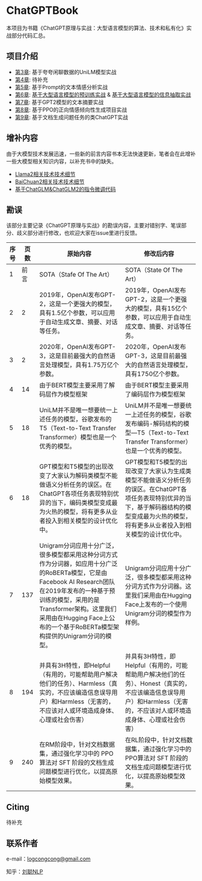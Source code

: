 # ChatGPTBook

本项目为书籍《ChatGPT原理与实战：大型语言模型的算法、技术和私有化》实战部分代码汇总。

## 项目介绍

- [第3章](UniLMProj/README.md): 基于夸夸闲聊数据的UniLM模型实战
- [第4章](): 待补充
- [第5章](PromptProj/README.md): 基于Prompt的文本情感分析实战
- [第6章](): [基于大型语言模型的预训练实战](LLMPreProj/README.md) & [基于大型语言模型的信息抽取实战](LLMFTProj/README.md)
- [第7章](GPT2Proj/README.md): 基于GPT2模型的文本摘要实战
- [第8章](PPOProj/README.md): 基于PPO的正向情感倾向性生成项目实战
- [第9章](RLHFProj/README.md): 基于文档生成问题任务的类ChatGPT实战

## 增补内容

由于大模型技术发展迅速，一些新的前言内容书本无法快速更新，笔者会在此增补一些大模型相关知识内容，以补充书中的缺失。

- [Llama2相关技术技术细节](https://zhuanlan.zhihu.com/p/644671690)
- [BaiChuan2相关技术技术细节](https://zhuanlan.zhihu.com/p/656570703)
- [基于ChatGLM&ChatGLM2的指令微调代码](https://github.com/liucongg/ChatGLM-Finetuning)

## 勘误

该部分主要记录《ChatGPT原理与实战》的勘误内容，主要对错别字、笔误部分、歧义部分进行修改，也欢迎大家在issue里进行反馈。

| 序号  | 页数   |  原始内容 |  修改后内容|
| ------  | ------ | ------  | ------  |
| 1	| 前言|SOTA（Stafe Of The Art） | SOTA（State Of The Art）|
| 2	| 2| 2019年，OpenAI发布GPT-2，这是一个更强大的模型，具有1.5亿个参数，可以应用于自动生成文章、摘要、对话等任务。 | 2019年，OpenAI发布GPT-2，这是一个更强大的模型，具有15亿个参数，可以应用于自动生成文章、摘要、对话等任务。 |
| 3	| 2| 2020年，OpenAI发布GPT-3，这是目前最强大的自然语言处理模型，具有1.75万亿个参数。 | 2020年，OpenAI发布GPT-3，这是目前最强大的自然语言处理模型，具有1750亿个参数。 |
| 4	| 14| 由于BERT模型主要采用了解码层作为模型框架 |  由于BERT模型主要采用了编码层作为模型框架|
| 5	| 18| UniLM并不是唯一想要统一上述任务的模型，谷歌发布的T5（Text-to-Text Transfer Transformer）模型也是一个优秀的模型。| UniLM并不是唯一想要统一上述任务的模型，谷歌发布编码-解码结构的模型—T5（Text-to-Text Transfer Transformer）也是一个优秀的模型。 |
| 6	| 18| GPT模型和T5模型的出现改变了大家认为解码类模型不能做语义分析任务的误区。在ChatGPT各项任务表现特别优异的当下，编码类模型变成最为火热的模型，将有更多从业者投入到相关模型的设计优化中。 |  GPT模型和T5模型的出现改变了大家认为生成类模型不能做语义分析任务的误区。在ChatGPT各项任务表现特别优异的当下，基于解码器结构的模型变成最为火热的模型，将有更多从业者投入到相关模型的设计优化中。|
| 7	| 137| Unigram分词应用十分广泛，很多模型都采用这种分词方式作为分词器，如应用十分广泛的RoBERTa模型，它是由Facebook AI Research团队在2019年发布的一种基于预训练的模型，采用的是Transformer架构。这里我们采用由在Hugging Face上公布的一个基于RoBERTa模型架构提供的Unigram分词的模型。 | Unigram分词应用十分广泛，很多模型都采用这种分词方式作为分词器。这里我们采用由在Hugging Face上发布的一个使用Unigram分词的模型作为样例。 |
| 8	| 194|并具有3H特性，即Helpful（有用的，可能帮助用户解决他们的任务）、Harmless（真实的，不应该编造信息误导用户）和Harmless（无害的，不应该对人或环境造成身体、心理或社会伤害） | 并具有3H特性，即Helpful（有用的，可能帮助用户解决他们的任务）、Honest（真实的，不应该编造信息误导用户）和Harmless（无害的，不应该对人或环境造成身体、心理或社会伤害） |
| 9	| 240|在RM阶段中，针对文档数据集，通过强化学习中的 PPO算法对 SFT 阶段的文档生成问题模型进行优化，以提高原始模型效果。 | 在RL阶段中，针对文档数据集，通过强化学习中的 PPO算法对 SFT 阶段的文档生成问题模型进行优化，以提高原始模型效果。 |

## Citing

待补充

## 联系作者

e-mail：logcongcong@gmail.com

知乎：[刘聪NLP](https://www.zhihu.com/people/LiuCongNLP)